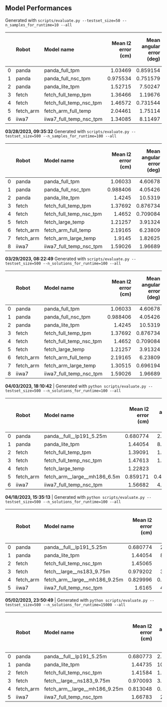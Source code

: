 ## Model Performances
Generated with `scripts/evaluate.py --testset_size=50 --n_samples_for_runtime=10 --all`

|    | Robot     | Model name              |   Mean l2 error (cm) |   Mean angular error (deg) |   Joint limits exceeded % |   Self-colliding % |   Mean runtime for 10 solutions (ms) |   Runtime std (k=5) |   Number of coupling layers |
|---:|:----------|:------------------------|---------------------:|---------------------------:|--------------------------:|-------------------:|-------------------------------------:|--------------------:|----------------------------:|
|  0 | panda     | panda_full_tpm          |             1.03469  |                   0.859154 |                         0 |               1.12 |                              7.82676 |         0.00539608  |                          12 |
|  1 | panda     | panda_full_nsc_tpm      |             0.975534 |                   0.751579 |                         0 |               1.48 |                              5.74055 |         6.30143e-05 |                          12 |
|  2 | panda     | panda_lite_tpm          |             1.52715  |                   7.50247  |                         0 |               8.56 |                              2.94867 |         9.43252e-05 |                           6 |
|  3 | fetch     | fetch_full_temp_tpm     |             1.36466  |                   1.19676  |                         0 |               3.12 |                              5.26166 |         4.34817e-05 |                          12 |
|  4 | fetch     | fetch_full_temp_nsc_tpm |             1.46572  |                   0.731544 |                         0 |               2.76 |                              5.79877 |         0.000151532 |                          12 |
|  5 | fetch_arm | fetch_arm_full_temp     |             2.04461  |                   1.75114  |                         0 |               3.64 |                              5.98402 |         0.000197209 |                          12 |
|  6 | iiwa7     | iiwa7_full_temp_nsc_tpm |             1.34085  |                   8.11497  |                         0 |               0    |                              5.83868 |         7.1178e-05  |                          12 |

**03/28/2023, 09:35:32**
Generated with `scripts/evaluate.py --testset_size=500 --n_samples_for_runtime=100 --all`

|    | Robot     | Model name              |   Mean l2 error (cm) |   Mean angular error (deg) |   Joint limits exceeded % |   Self-colliding % |   Mean runtime for 100 solutions (ms) |   Runtime std (k=5) |   Number of coupling layers |
|---:|:----------|:------------------------|---------------------:|---------------------------:|--------------------------:|-------------------:|--------------------------------------:|--------------------:|----------------------------:|
|  0 | panda     | panda_full_tpm          |             1.06033  |                   4.60678  |                         0 |              5.424 |                               6.0245  |         5.52396e-05 |                          12 |
|  1 | panda     | panda_full_nsc_tpm      |             0.988406 |                   4.05426  |                         0 |              4.632 |                               6.42967 |         1.65477e-05 |                          12 |
|  2 | panda     | panda_lite_tpm          |             1.4245   |                  10.5319   |                         0 |              6.056 |                               4.13961 |         1.12562e-05 |                           6 |
|  3 | fetch     | fetch_full_temp_tpm     |             1.37692  |                   0.876734 |                         0 |              3.856 |                               8.41703 |         1.67176e-05 |                          12 |
|  4 | fetch     | fetch_full_temp_nsc_tpm |             1.4652   |                   0.709084 |                         0 |              2.98  |                               8.50849 |         1.73738e-05 |                          12 |
|  5 | fetch     | fetch_large_temp        |             1.21257  |                   3.91324  |                         0 |              2.148 |                               9.49244 |         2.08031e-05 |                          16 |
|  6 | fetch_arm | fetch_arm_full_temp     |             2.19165  |                   6.23809  |                         0 |              3.768 |                               8.51307 |         1.04182e-05 |                          12 |
|  7 | fetch_arm | fetch_arm_large_temp    |             1.9145   |                   1.82625  |                         0 |              2.092 |                               9.63984 |         0.000216909 |                          16 |
|  8 | iiwa7     | iiwa7_full_temp_nsc_tpm |             1.59026  |                   1.96689  |                         0 |              0.016 |                               6.12326 |         3.15216e-05 |                          12 |

**03/29/2023, 08:22:49**
Generated with `scripts/evaluate.py --testset_size=500 --n_solutions_for_runtime=100 --all`

|    | Robot     | Model name              |   Mean l2 error (cm) |   Mean angular error (deg) |   Joint limits exceeded % |   Self-colliding % |   Mean runtime for 100 solutions (ms) |   Runtime std (k=5) |   Number of coupling layers |
|---:|:----------|:------------------------|---------------------:|---------------------------:|--------------------------:|-------------------:|--------------------------------------:|--------------------:|----------------------------:|
|  0 | panda     | panda_full_tpm          |             1.06033  |                   4.60678  |                         0 |              5.424 |                               6.76646 |         5.49513e-05 |                          12 |
|  1 | panda     | panda_full_nsc_tpm      |             0.988406 |                   4.05426  |                         0 |              4.632 |                               6.35095 |         7.96247e-05 |                          12 |
|  2 | panda     | panda_lite_tpm          |             1.4245   |                  10.5319   |                         0 |              6.056 |                               3.45173 |         0.000180327 |                           6 |
|  3 | fetch     | fetch_full_temp_tpm     |             1.37692  |                   0.876734 |                         0 |              3.856 |                               7.54085 |         3.28529e-05 |                          12 |
|  4 | fetch     | fetch_full_temp_nsc_tpm |             1.4652   |                   0.709084 |                         0 |              2.98  |                               8.29468 |         8.56386e-05 |                          12 |
|  5 | fetch     | fetch_large_temp        |             1.21257  |                   3.91324  |                         0 |              2.148 |                               9.99708 |         0.000382957 |                          16 |
|  6 | fetch_arm | fetch_arm_full_temp     |             2.19165  |                   6.23809  |                         0 |              3.768 |                               6.78906 |         0.000222861 |                          12 |
|  7 | fetch_arm | fetch_arm_large_temp    |             1.30515  |                   0.696194 |                         0 |              2.068 |                               9.77407 |         1.93214e-05 |                          16 |
|  8 | iiwa7     | iiwa7_full_temp_nsc_tpm |             1.59026  |                   1.96689  |                         0 |              0.016 |                               6.38609 |         5.22252e-05 |                          12 |


**04/03/2023, 18:10:42** | Generated with `python scripts/evaluate.py --testset_size=500 --n_solutions_for_runtime=100 --all`

|    | Robot     | Model name                   |   Mean l2 error (cm) |   Mean angular error (deg) |   Joint limits exceeded % |   Self-colliding % |   Mean runtime for 100 solutions (ms) |   Number of coupling layers |
|---:|:----------|:-----------------------------|---------------------:|---------------------------:|--------------------------:|-------------------:|--------------------------------------:|----------------------------:|
|  0 | panda     | panda__full__lp191_5.25m     |             0.680774 |                   2.15541  |                         0 |              4.564 |                               6.36058 |                          12 |
|  1 | panda     | panda_lite_tpm               |             1.44054  |                   8.47811  |                         0 |              6.052 |                               3.33767 |                           6 |
|  2 | fetch     | fetch_full_temp_tpm          |             1.39091  |                   1.32819  |                         0 |              3.688 |                               6.08006 |                          12 |
|  3 | fetch     | fetch_full_temp_nsc_tpm      |             1.47613  |                   1.15856  |                         0 |              3.044 |                               6.31628 |                          12 |
|  4 | fetch     | fetch_large_temp             |             1.22823  |                   2.481    |                         0 |              2.08  |                               8.28385 |                          16 |
|  5 | fetch_arm | fetch_arm__large__mh186_6.5m |             0.859171 |                   0.406847 |                         0 |              1.828 |                               8.26726 |                          16 |
|  6 | iiwa7     | iiwa7_full_temp_nsc_tpm      |             1.56682  |                   4.33375  |                         0 |              0.028 |                               6.59132 |                          12 |

**04/18/2023, 15:35:13** | Generated with `python scripts/evaluate.py --testset_size=500 --n_solutions_for_runtime=100 --all`

|    | Robot     | Model name                    |   Mean l2 error (cm) |   Mean angular error (deg) |   Joint limits exceeded % |   Self-colliding % |   Mean runtime for 100 solutions (ms) |   Number of coupling layers |
|---:|:----------|:------------------------------|---------------------:|---------------------------:|--------------------------:|-------------------:|--------------------------------------:|----------------------------:|
|  0 | panda     | panda__full__lp191_5.25m      |             0.680774 |                   2.15541  |                         0 |              4.564 |                               5.86753 |                          12 |
|  1 | panda     | panda_lite_tpm                |             1.44054  |                   8.47811  |                         0 |              6.052 |                               4.87037 |                           6 |
|  2 | fetch     | fetch_full_temp_nsc_tpm       |             1.45065  |                   0.7864   |                         0 |              2.976 |                               6.1903  |                          12 |
|  3 | fetch     | fetch__large__ns183_9.75m     |             0.979202 |                   3.64909  |                         0 |              2.192 |                               7.29508 |                          16 |
|  4 | fetch_arm | fetch_arm__large__mh186_9.25m |             0.829996 |                   0.551073 |                         0 |              1.668 |                               7.85046 |                          16 |
|  5 | iiwa7     | iiwa7_full_temp_nsc_tpm       |             1.6165   |                   4.92476  |                         0 |              0.028 |                               6.04854 |                          12 |

**05/02/2023, 23:50:49** | Generated with `python scripts/evaluate.py --testset_size=500 --n_solutions_for_runtime=15000 --all`

|    | Robot     | Model name                    |   Mean l2 error (cm) |   Mean angular error (deg) |   Joint limits exceeded % |   Self-colliding % |   Mean runtime for 15000 solutions (ms) |   Number of coupling layers |
|---:|:----------|:------------------------------|---------------------:|---------------------------:|--------------------------:|-------------------:|----------------------------------------:|----------------------------:|
|  0 | panda     | panda__full__lp191_5.25m      |             0.680773 |                    2.15531 |                         0 |              4.564 |                                 52.8669 |                          12 |
|  1 | panda     | panda_lite_tpm                |             1.44735  |                   10.7018  |                         0 |              5.884 |                                 26.8883 |                           6 |
|  2 | fetch     | fetch_full_temp_nsc_tpm       |             1.41584  |                    1.02989 |                         0 |              2.916 |                                 53.0806 |                          12 |
|  3 | fetch     | fetch__large__ns183_9.75m     |             0.970093 |                    3.03681 |                         0 |              2.124 |                                 71.7826 |                          16 |
|  4 | fetch_arm | fetch_arm__large__mh186_9.25m |             0.813048 |                    0.47009 |                         0 |              1.86  |                                 70.9249 |                          16 |
|  5 | iiwa7     | iiwa7_full_temp_nsc_tpm       |             1.66783  |                    2.5039  |                         0 |              0.012 |                                 53.2426 |                          12 |